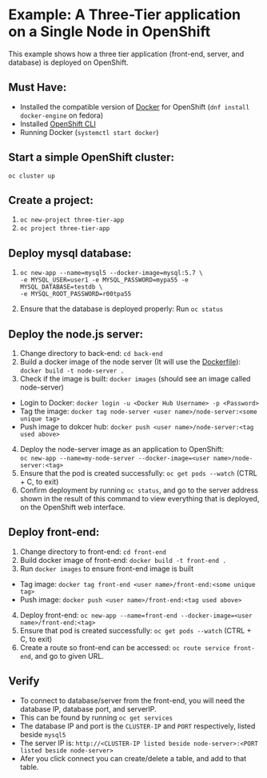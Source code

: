 # Example: A Three-Tier application on a Single Node in OpenShift
This example shows how a three tier application (front-end, server, and database) is deployed on OpenShift.  
## Must Have:  
* Installed the compatible version of [Docker](https://www.docker.com/) for OpenShift (`dnf install docker-engine` on fedora)  
* Installed [OpenShift CLI](https://github.com/openshift/origin)  
* Running Docker (`systemctl start docker`) 

## Start a simple OpenShift cluster:  
`oc cluster up`  
## Create a project:  
1. `oc new-project three-tier-app`  
2. `oc project three-tier-app`  
## Deploy mysql database:
1. `oc new-app --name=mysql5 --docker-image=mysql:5.7 \`  
        `-e MYSQL_USER=user1 -e MYSQL_PASSWORD=mypa55 -e MYSQL_DATABASE=testdb \`  
        `-e MYSQL_ROOT_PASSWORD=r00tpa55`  
        
2. Ensure that the database is deployed properly: Run `oc status`  
## Deploy the node.js server:
1. Change directory to back-end: `cd back-end`  
2. Build a docker image of the node server (It will use the [Dockerfile](https://github.com/mathu97/OpenShift-Example/blob/master/back-end/Dockerfile)):  
  `docker build -t node-server .`
3. Check if the image is built: `docker images` (should see an image called node-server)  
  * Login to Docker: `docker login -u <Docker Hub Username> -p <Password>`
  * Tag the image: `docker tag node-server <user name>/node-server:<some unique tag>`
  * Push image to dokcer hub: `docker push <user name>/node-server:<tag used above>` 
4. Deploy the node-server image as an application to OpenShift:  
  `oc new-app --name=my-node-server --docker-image=<user name>/node-server:<tag>`
5. Ensure that the pod is created successfully: `oc get pods --watch` (CTRL + C, to exit)  
6. Confirm deployment by running `oc status`, and go to the server address shown in the result of this command to view everything that is deployed, on the OpenShift web interface.  
## Deploy front-end:
1. Change directory to front-end: `cd front-end`  
2. Build docker image of front-end: `docker build -t front-end .`  
3. Run `docker images` to ensure front-end image is built
  * Tag image: `docker tag front-end <user name>/front-end:<some unique tag>`
  * Push image: `docker push <user name>/front-end:<tag used above>`
4. Deploy front-end: `oc new-app --name=front-end --docker-image=<user name>/front-end:<tag>`
5. Ensure that pod is created successfully: `oc get pods --watch` (CTRL + C, to exit)  
6. Create a route so front-end can be accessed: `oc route service front-end`, and go to given URL.

## Verify  
* To connect to database/server from the front-end, you will need the database IP, database port, and serverIP.  
* This can be found by running `oc get services`  
* The database IP and port is the `CLUSTER-IP` and `PORT` respectively, listed beside `mysql5`
* The server IP is: `http://<CLUSTER-IP listed beside node-server>:<PORT listed beside node-server>`
* Afer you click connect you can create/delete a table, and add to that table.
